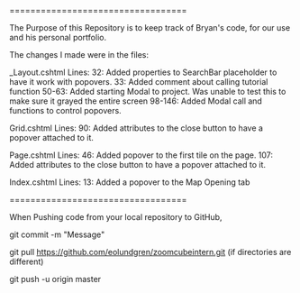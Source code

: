 ==================================

The Purpose of this Repository is to keep track of Bryan's code, for our use and his personal portfolio.


The changes I made were in the files:

_Layout.cshtml
Lines: 32: Added properties to SearchBar placeholder to have it work with popovers.
33: Added comment about calling tutorial function 
50-63: Added starting Modal to project. Was unable to test this to make sure it grayed the entire screen
98-146: Added Modal call and functions to control popovers.

Grid.cshtml
Lines: 90: Added attributes to the close button to have a popover attached to it.

Page.cshtml
Lines: 46: Added popover to the first tile on the page. 
107: Added attributes to the close button to have a popover attached to it.

Index.cshtml
Lines: 13: Added a popover to the Map Opening tab

==================================

When Pushing code from your local repository to GitHub, 

git commit -m "Message"

git pull https://github.com/eolundgren/zoomcubeintern.git (if directories are different)

git push -u origin master

